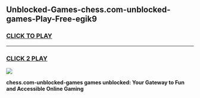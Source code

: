 
## Unblocked-Games-chess.com-unblocked-games-Play-Free-egik9
<h3>
<a href="https://premium76.site?title=chess.com-unblocked-games&ref=22A">CLICK TO PLAY</a></h3>
<hr>

<h3>
<a href="https://premium76.site?title=chess.com-unblocked-games&ref=22A">CLICK 2 PLAY</a>
  
</h3>

<a href="https://premium76.site?title=chess.com-unblocked-games&ref=22A"><img src="https://clearcache.store/games.png"></a>


**chess.com-unblocked-games games unblocked: Your Gateway to Fun and Accessible Online Gaming**
